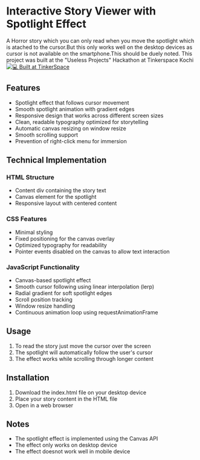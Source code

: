 # Interactive Story Viewer with Spotlight Effect

A Horror story which you can only read when you move the spotlight which is atached to the cursor.But this only works well on the desktop devices as cursor is not available on the smartphone.This should be duely noted. This project was built at the "Useless Projects" Hackathon at Tinkerspace Kochi
[![💻 Built at TinkerSpace](https://img.shields.io/badge/Built%20at-TinkerSpace-blueviolet?style=for-the-badge&label=%F0%9F%92%BBBuilt%20at&labelColor=turquoise&color=white)](https://tinkerhub.org/tinkerspace)

## Features

- Spotlight effect that follows cursor movement
- Smooth spotlight animation with gradient edges
- Responsive design that works across different screen sizes
- Clean, readable typography optimized for storytelling
- Automatic canvas resizing on window resize
- Smooth scrolling support
- Prevention of right-click menu for immersion

## Technical Implementation

### HTML Structure
- Content div containing the story text
- Canvas element for the spotlight
- Responsive layout with centered content

### CSS Features
- Minimal styling
- Fixed positioning for the canvas overlay
- Optimized typography for readability
- Pointer events disabled on the canvas to allow text interaction

### JavaScript Functionality
- Canvas-based spotlight effect
- Smooth cursor following using linear interpolation (lerp)
- Radial gradient for soft spotlight edges
- Scroll position tracking
- Window resize handling
- Continuous animation loop using requestAnimationFrame

## Usage

1. To read the story just move the cursor over the screen
2. The spotlight will automatically follow the user's cursor
3. The effect works while scrolling through longer content

## Installation

1. Download the index.html file on your desktop device
2. Place your story content in the HTML file
3. Open in a web browser

## Notes

- The spotlight effect is implemented using the Canvas API
- The effect only works on desktop device
- The effect doesnot work well in mobile device
